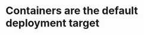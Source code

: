 # Containers are the default deployment target

<span class="drop fa fa-th-large fa-5x pull-left fa-border"></span>

